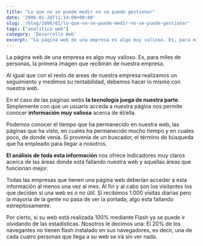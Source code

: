 ```yaml
---
title: "Lo que no se puede medir no se puede gestionar"
date: '2006-01-28T11:14:00+00:00'
slug: '/blog/2006/01/lo-que-no-se-puede-medir-no-se-puede-gestionar'
tags: ["analitica web"]
category: 'Desarrollo Web'
excerpt: "La página web de una empresa es algo muy valioso. Es, para miles de personas, la primera imagen que recibirán de nuestra empresa.Al igual que con el resto de areas de nuestra empresa realizamos un se..."
---
```

La página web de una empresa es algo muy valioso. Es, para miles de personas, la primera imagen que recibirán de nuestra empresa.

Al igual que con el resto de areas de nuestra empresa realizamos un seguimiento y medimos su rentabilidad, debemos hacer lo mismo con nuestra web.

En el caso de las páginas webs **la tecnología juega de nuestra parte**. Simplemente con que un usuario acceda a nuestra página nos permite conocer **información muy valiosa** acerca de él/ella.

Podemos conocer el tiempo que ha permanecido en nuestra web, las páginas que ha visto, en cuales ha permanecido mucho tiempo y en cuales poco, de donde venía. Si provenía de un buscador, el término de búsqueda que ha empleado para llegar a nosotros.

**El análisis de toda esta información** nos ofrece indicadores muy claros acerca de las áreas donde está fallando nuestra web y aquellas áreas que funcionan mejor.

Todas las empresas que tienen una página web deberían acceder a esta información al menos una vez al mes. Al fin y al cabo son los visitantes los que deciden si una web es o no útil. Si recibimos 1.000 visitas diarias pero la mayoría de la gente no pasa de ver la portada, algo esta fallando estrepitosamente.

Por cierto, si su web está realizada 100% mediante Flash ya se puede ir olvidando de las estadísticas. Nosotros le decimos una: El 20% de los navegantes no tienen flash instalado en sus navegadores, es decir, una de cada cuatro personas que llega a su web se irá sin ver nada.

